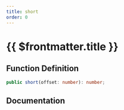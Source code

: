 ```yaml
---
title: short
order: 0
---
```


# {{ $frontmatter.title }}

## Function Definition

```ts
public short(offset: number): number;
```

## Documentation

<!--@include: ./parts/short.md-->
